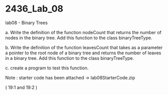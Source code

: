 # 2436_Lab_08

lab08 - Binary Trees

a. Write the definition of the function nodeCount that returns the number of nodes in the binary tree. Add this function to the class binaryTreeType.

b. Write the definition of the function leavesCount that takes as a parameter a pointer to the root node of a binary tree and returns the number of leaves in a binary tree. Add this function to the class binaryTreeType.

c. create a program to test this function.

Note : starter code has been attached -> lab08StarterCode.zip

( 19:1 and 19:2 )
